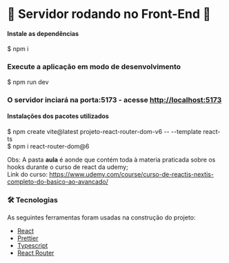 # 🎲 Servidor rodando no Front-End 🎲

#### Instale as dependências
 $ npm i

### Execute a aplicação em modo de desenvolvimento
 $ npm run dev

### O servidor inciará na porta:5173 - acesse <http://localhost:5173>

#### Instalações dos pacotes utilizados
$ npm create vite@latest projeto-react-router-dom-v6 -- --template react-ts<br />
$ npm i react-router-dom@6

Obs: A pasta <b>aula</b> é aonde que contém toda à materia praticada sobre os hooks durante o curso de react da udemy;<br />
Link do curso: <https://www.udemy.com/course/curso-de-reactjs-nextjs-completo-do-basico-ao-avancado/>

### 🛠 Tecnologias

As seguintes ferramentas foram usadas na construção do projeto:

- [React](https://pt-br.reactjs.org/)
- [Prettier](https://prettier.io/)
- [Typescript](https://www.typescriptlang.org/)
- [React Router](https://v5.reactrouter.com/web/guides/quick-start/)
